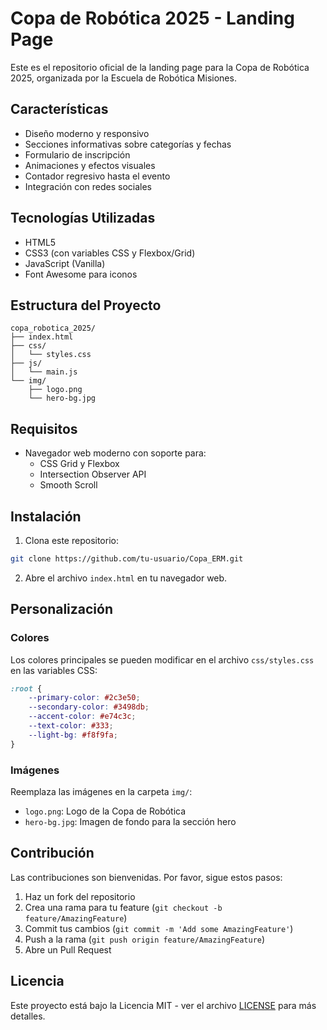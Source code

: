 # Copa de Robótica 2025 - Landing Page

Este es el repositorio oficial de la landing page para la Copa de Robótica 2025, organizada por la Escuela de Robótica Misiones.

## Características

- Diseño moderno y responsivo
- Secciones informativas sobre categorías y fechas
- Formulario de inscripción
- Animaciones y efectos visuales
- Contador regresivo hasta el evento
- Integración con redes sociales

## Tecnologías Utilizadas

- HTML5
- CSS3 (con variables CSS y Flexbox/Grid)
- JavaScript (Vanilla)
- Font Awesome para iconos

## Estructura del Proyecto

```
copa_robotica_2025/
├── index.html
├── css/
│   └── styles.css
├── js/
│   └── main.js
└── img/
    ├── logo.png
    └── hero-bg.jpg
```

## Requisitos

- Navegador web moderno con soporte para:
  - CSS Grid y Flexbox
  - Intersection Observer API
  - Smooth Scroll

## Instalación

1. Clona este repositorio:
```bash
git clone https://github.com/tu-usuario/Copa_ERM.git
```

2. Abre el archivo `index.html` en tu navegador web.

## Personalización

### Colores
Los colores principales se pueden modificar en el archivo `css/styles.css` en las variables CSS:

```css
:root {
    --primary-color: #2c3e50;
    --secondary-color: #3498db;
    --accent-color: #e74c3c;
    --text-color: #333;
    --light-bg: #f8f9fa;
}
```

### Imágenes
Reemplaza las imágenes en la carpeta `img/`:
- `logo.png`: Logo de la Copa de Robótica
- `hero-bg.jpg`: Imagen de fondo para la sección hero

## Contribución

Las contribuciones son bienvenidas. Por favor, sigue estos pasos:

1. Haz un fork del repositorio
2. Crea una rama para tu feature (`git checkout -b feature/AmazingFeature`)
3. Commit tus cambios (`git commit -m 'Add some AmazingFeature'`)
4. Push a la rama (`git push origin feature/AmazingFeature`)
5. Abre un Pull Request

## Licencia

Este proyecto está bajo la Licencia MIT - ver el archivo [LICENSE](LICENSE) para más detalles.

